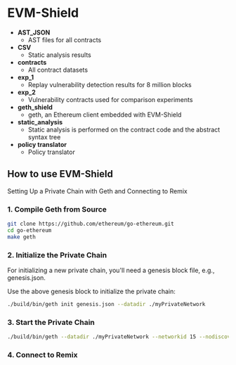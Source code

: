 # EVM-Shield

- **AST_JSON**
  - AST files for all contracts
- **CSV**
  - Static analysis results
- **contracts**
  - All contract datasets
- **exp_1**
  - Replay vulnerability detection results for 8 million blocks
- **exp_2**
  - Vulnerability contracts used for comparison experiments
- **geth_shield**
  - geth, an Ethereum client embedded with EVM-Shield
- **static_analysis**
  - Static analysis is performed on the contract code and the abstract syntax tree
- **policy translator**
  - Policy translator

## How to use EVM-Shield
Setting Up a Private Chain with Geth and Connecting to Remix

### 1. Compile Geth from Source

```bash
git clone https://github.com/ethereum/go-ethereum.git
cd go-ethereum
make geth
```
### 2. Initialize the Private Chain
For initializing a new private chain, you'll need a genesis block file, e.g., genesis.json.

Use the above genesis block to initialize the private chain:
```bash
./build/bin/geth init genesis.json --datadir ./myPrivateNetwork
```

### 3. Start the Private Chain

```bash
./build/bin/geth --datadir ./myPrivateNetwork --networkid 15 --nodiscover --rpc --rpcapi="personal,db,eth,net,web3,txpool,miner" --rpcport "8545" --rpcaddr "127.0.0.1" --rpccorsdomain "*" --allow-insecure-unlock console
```
### 4. Connect to Remix

